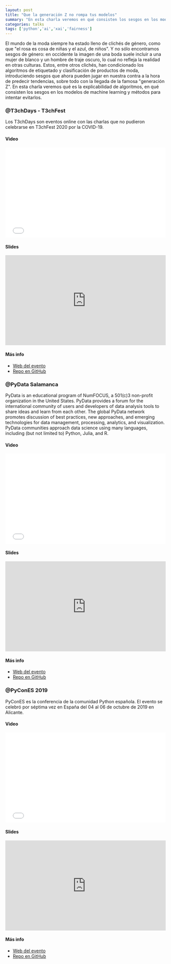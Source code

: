 ```yaml
---
layout: post
title: "Que la generación Z no rompa tus modelos"
summary: "En esta charla veremos en qué consisten los sesgos en los modelos de machine learning, algunos métodos en Python para intentar evitarlos y algunas herramientas que auditan dichos modelos en este sentido."
categories: talks
tags: ['python','ai','xai','fairness']
---
```


El mundo de la moda siempre ha estado lleno de clichés de género, como que "el rosa es cosa de niñas y el azul, de niños". Y no sólo encontramos sesgos de género: en occidente la imagen de una boda suele incluir a una mujer de blanco y un hombre de traje oscuro, lo cual no refleja la realidad en otras culturas. Estos, entre otros clichés, han condicionado los algoritmos de etiquetado y clasificación de productos de moda, introduciendo sesgos que ahora pueden jugar en nuestra contra a la hora de predecir tendencias, sobre todo con la llegada de la famosa "generación Z". En esta charla veremos qué es la explicabilidad de algoritmos, en qué consisten los sesgos en los modelos de machine learning y métodos para intentar evitarlos.


### @T3chDays - T3chFest

Los T3chDays son eventos online con las charlas que no pudieron celebrarse en T3chFest 2020 por la COVID-19. 

#### Video

<div style="position: relative; padding-bottom: 56.25%; height: 0; overflow: hidden;">
 <iframe src="//www.youtube.com/embed/pDNsC6MhM3A" style="position: absolute; top: 0; left: 0; width: 100%; height: 100%; border:0;" allowfullscreen="" title="YouTube Video"></iframe>
</div>

#### Slides

<div style="left: 0; width: 100%; height: 0; position: relative; padding-bottom: 56.1972%;"><iframe src="https://speakerdeck.com/player/fdd3dea44cab487cb84c0dad632c6e0f" style="border: 0; top: 0; left: 0; width: 100%; height: 100%; position: absolute;" allowfullscreen scrolling="no" allow="encrypted-media"></iframe></div>


#### Más info

- [Web del evento](https://t3chfest.es/days/3/)
- [Repo en GitHub](https://github.com/aliciapj/xai-genz)


### @PyData Salamanca

PyData is an educational program of NumFOCUS, a 501(c)3 non-profit organization in the United States. PyData provides a forum for the international community of users and developers of data analysis tools to share ideas and learn from each other. The global PyData network promotes discussion of best practices, new approaches, and emerging technologies for data management, processing, analytics, and visualization. PyData communities approach data science using many languages, including (but not limited to) Python, Julia, and R.

#### Video

<div style="position: relative; padding-bottom: 56.25%; height: 0; overflow: hidden;">
 <iframe src="//www.youtube.com/embed/moISdWL3Us4" style="position: absolute; top: 0; left: 0; width: 100%; height: 100%; border:0;" allowfullscreen="" title="YouTube Video"></iframe>
</div>

#### Slides

<div style="left: 0; width: 100%; height: 0; position: relative; padding-bottom: 56.1972%;"><iframe src="https://speakerdeck.com/player/a6a45e5be9d34019bf0aac1639c6f551" style="border: 0; top: 0; left: 0; width: 100%; height: 100%; position: absolute;" allowfullscreen scrolling="no" allow="encrypted-media"></iframe></div>

#### Más info

- [Web del evento](https://www.meetup.com/es-ES/PyData-Salamanca/events/273780447/)
- [Repo en GitHub](https://github.com/aliciapj/xai-genz)


### @PyConES 2019

PyConES es la conferencia de la comunidad Python española. El evento se celebró por séptima vez en España del 04 al 06 de octubre de 2019 en Alicante.

#### Video

<div style="position: relative; padding-bottom: 56.25%; height: 0; overflow: hidden;">
 <iframe src="//www.youtube.com/embed/Kq2pk99OD90" style="position: absolute; top: 0; left: 0; width: 100%; height: 100%; border:0;" allowfullscreen="" title="YouTube Video"></iframe>
</div>

#### Slides

<div style="left: 0; width: 100%; height: 0; position: relative; padding-bottom: 56.1972%;"><iframe src="https://speakerdeck.com/player/a6a45e5be9d34019bf0aac1639c6f551" style="border: 0; top: 0; left: 0; width: 100%; height: 100%; position: absolute;" allowfullscreen scrolling="no" allow="encrypted-media"></iframe></div>

#### Más info

- [Web del evento](https://pycones19.sched.com/event/VdMa/que-la-generacion-z-no-rompa-tus-modelos)
- [Repo en GitHub](https://github.com/aliciapj/xai-genz)
